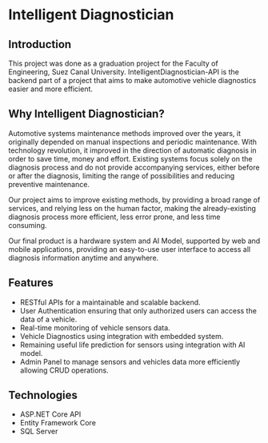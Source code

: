 # Intelligent Diagnostician

## Introduction

This project was done as a graduation project for the Faculty of Engineering, Suez Canal University.
IntelligentDiagnostician-API is the backend part of a project that aims to make automotive vehicle diagnostics easier and more efficient.

## Why Intelligent Diagnostician?

Automotive systems maintenance methods improved over the years, it originally depended on 
manual inspections and periodic maintenance. With technology revolution, it improved in 
the direction of automatic diagnosis in order to save time, money and effort. Existing 
systems focus solely on the diagnosis process and do not provide accompanying services, 
either before or after the diagnosis, limiting the range of possibilities and reducing 
preventive maintenance.

Our project aims to improve existing methods, by providing a broad range of services, and
relying less on the human factor, making the already-existing diagnosis process more efficient, less error prone, and less time consuming.


Our final product is a hardware system and AI Model, supported by web and mobile applications, 
providing an easy-to-use user interface to access all diagnosis information anytime and anywhere.

## Features
- RESTful APIs for a maintainable and scalable backend.
- User Authentication ensuring that only authorized users can access the data of a vehicle.
- Real-time monitoring of vehicle sensors data.
- Vehicle Diagnostics using integration with embedded system.
- Remaining useful life prediction for sensors using integration with AI model.
- Admin Panel to manage sensors and vehicles data more efficiently allowing CRUD operations.


## Technologies

- ASP.NET Core API
- Entity Framework Core
- SQL Server

